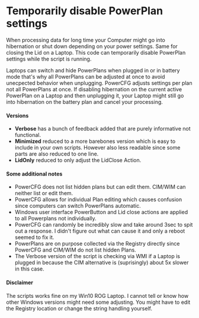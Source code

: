 # Temporarily disable PowerPlan settings

When processing data for long time your Computer might go into hibernation or shut down depending on your power settings. Same for closing the Lid on a Laptop. This code can temporarily disable PowerPlan settings while the script is running.

Laptops can switch and hide PowerPlans when plugged in or in battery mode that's why all PowerPlans can be adjusted at once to avoid unecpected behavior when unplugging. PowerCFG adjusts settings per plan not all PowerPlans at once. If disabling hibernation on the current active PowerPlan on a Laptop and then unplugging it, your Laptop might still go into hibernation on the battery plan and cancel your processing.

#### Versions

 - **Verbose** has a bunch of feedback added that are purely informative not functional.
 - **Minimized** reduced to a more barebones version which is easy to include in your own scripts. However also less readable since some parts are also reduced to one line.
 - **LidOnly** reduced to only adjust the LidClose Action.

#### Some additional notes

- PowerCFG does not list hidden plans but can edit them. CIM/WIM can neither list or edit them.
- PowerCFG allows for individual Plan editing which causes confusion since computers can switch PowerPlans automatic.
- Windows user interface PowerButton and Lid close actions are applied to all Powerplans not individually.
- PowerCFG can randomly be incredibly slow and take around 3sec to spit out a response. I didn't figure out what can cause it and only a reboot seemed to fix it.
- PowerPlans are on purpose collected via the Registry directly since PowerCFG and CIM/WIM do not list hidden Plans.
- The Verbose version of the script is checking via WMI if a Laptop is plugged in because the CIM alternative is (suprisingly) about 5x slower in this case.

#### Disclaimer

The scripts works fine on my Win10 ROG Laptop. I cannot tell or know how other Windows versions might need some adjusting. You might have to edit the Registry location or change the string handling yourself.
